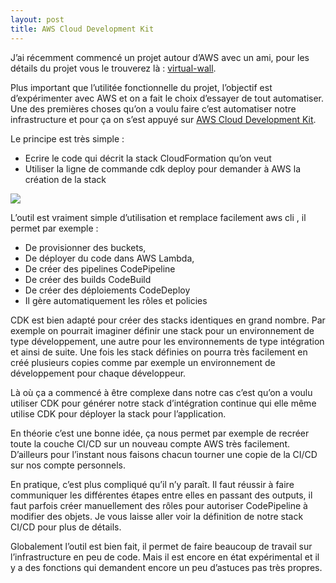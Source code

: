 ```yaml
---
layout: post
title: AWS Cloud Development Kit
---
```


J’ai récemment commencé un projet autour d’AWS avec un ami, pour les détails du projet vous le trouverez là : [virtual-wall](https://github.com/Virtual-Wall-Org/virtual-wall).

Plus important que l’utilitée fonctionnelle du projet, l’objectif est d’expérimenter avec AWS et on a fait le choix d’essayer de tout automatiser. Une des premières choses qu’on a voulu faire c’est automatiser notre infrastructure et pour ça on s’est appuyé sur [AWS Cloud Development Kit](https://aws.amazon.com/fr/cdk/).

Le principe est très simple :
 * Ecrire le code qui décrit la stack CloudFormation qu’on veut
 * Utiliser la ligne de commande cdk deploy pour demander à AWS la création de la stack

![](https://d1.awsstatic.com/product-marketing/CDK/product-page-diagram_AWS-Cloud-Development-Kit.74d0fbb87a020e953754a6f0a5ca58272ccb343a.png)

L’outil est vraiment simple d’utilisation et remplace facilement aws cli , il permet par exemple :
 * De provisionner des buckets,
 * De déployer du code dans AWS Lambda,
 * De créer des pipelines CodePipeline
 * De créer des builds CodeBuild
 * De créer des déploiements CodeDeploy
 * Il gère automatiquement les rôles et policies
 
CDK est bien adapté pour créer des stacks identiques en grand nombre. Par exemple on pourrait imaginer définir une stack pour un environnement de type développement, une autre pour les environnements de type intégration et ainsi de suite. Une fois les stack définies on pourra très facilement en créé plusieurs copies comme par exemple un environnement de développement pour chaque développeur.

Là où ça a commencé à être complexe dans notre cas c’est qu’on a voulu utiliser CDK pour générer notre stack d’intégration continue qui elle même utilise CDK pour déployer la stack pour l’application.

En théorie c’est une bonne idée, ça nous permet par exemple de recréer toute la couche CI/CD sur un nouveau compte AWS très facilement. D’ailleurs pour l’instant nous faisons chacun tourner une copie de la CI/CD sur nos compte personnels.

En pratique, c’est plus compliqué qu’il n’y paraît. Il faut réussir à faire communiquer les différentes étapes entre elles en passant des outputs, il faut parfois créer manuellement des rôles pour autoriser CodePipeline à modifier des objets. Je vous laisse aller voir la définition de notre stack CI/CD pour plus de détails.

Globalement l’outil est bien fait, il permet de faire beaucoup de travail sur l’infrastructure en peu de code. Mais il est encore en état expérimental et il y a des fonctions qui demandent encore un peu d’astuces pas très propres.
